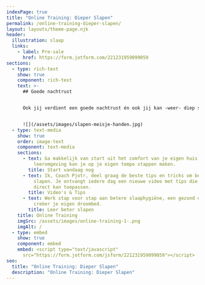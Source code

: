 ```yaml
---
indexPage: true
title: "Online Training: Dieper Slapen"
permalink: /online-training-dieper-slapen/
layout: layouts/theme-page.njk
header:
  illustration: slaap
  links:
    - label: Pre-sale
      href: https://form.jotform.com/221231959099059
sections:
  - type: rich-text
    show: true
    component: rich-text
    text: >-
      ## Goede nachtrust


      Ook jij verdient een goede nachtrust én ook jij kan -weer- diep slapen. Maak een einde aan slapeloze nachten én begin de dag weer met energie. 


      ![](/assets/images/slapen-meisje-handen.jpg)
  - type: text-media
    show: true
    order: image-text
    component: text-media
    sections:
      - text: Ga makkelijk van start uit het comfort van je eigen huis. In je eigen
          leeromgeving kan je op je eigen tempo stappen maken.
        title: Start vandaag nog
      - text: Ik, Coach Pjotr, deel graag de beste tips en tricks om beter en dieper te
          slapen. Je ontvangt iedere dag een nieuwe video met tips die jij
          direct kan toepassen.
        title: Video's & Tips
      - text: Werk stap voor stap aan betere slaaphygiëne, een gezond ochtendritueel én
          creëer je eigen droombed.
        title: Leer beter slapen
    title: Online Training
    imgSrc: /assets/images/online-training-1-.png
    imgAlt: /
  - type: embed
    show: true
    component: embed
    embed: <script type="text/javascript"
      src="https://form.jotform.com/jsform/221231959099059"></script>
seo:
  title: "Online Training: Dieper Slapen"
  description: "Online Training: Dieper Slapen"
---
```

